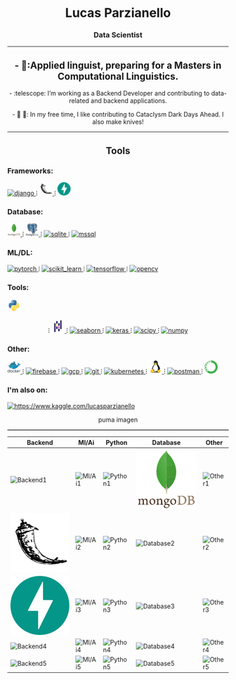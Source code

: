 
<center><h1>Lucas Parzianello</1>

<h3>Data Scientist</h3>

<hr style=“width:40%”>

<h2> - 📖:Applied linguist, preparing for a Masters in Computational Linguistics.</h2>

<p>- :telescope: I’m working as a Backend Developer and contributing to data-related and backend applications.</p>
<p>- 🧟 🔪: In my free time, I like contributing to Cataclysm Dark Days Ahead. I also make knives!</p>


<hr style=“width:40%”>



<h2> Tools</h2>
<table style=“width:100%” border=“1”>

<h3 align="left">Frameworks:</h3>
<p align="left">
    <a href="https://www.djangoproject.com/" target="_blank" rel="noreferrer">
        <img src="https://cdn.worldvectorlogo.com/logos/django.svg" alt="django" width="30" height="30"/>
    </a>
  ⁝
    <a href="https://flask.palletsprojects.com/" target="_blank" rel="noreferrer">
        <img src="https://github.com/devicons/devicon/blob/master/icons/flask/flask-original.svg" alt="flask" width="30" height="30"/>
    </a>
  ⁝
    <a href="https://fastapi.tiangolo.com/" target="_blank" rel="noreferrer">
        <img src="https://github.com/devicons/devicon/blob/master/icons/fastapi/fastapi-plain.svg" alt="fastapi" width="30" height="30"/>
    </a>
</p>



<h3 align="left">Database:</h3>
<p align="left">
    <a href="https://www.mongodb.com/" target="_blank" rel="noreferrer">
        <img src="https://raw.githubusercontent.com/devicons/devicon/master/icons/mongodb/mongodb-original-wordmark.svg" alt="mongodb" width="30" height="30"/>
    </a>
  ⁝
    <a href="https://www.postgresql.org" target="_blank" rel="noreferrer">
        <img src="https://raw.githubusercontent.com/devicons/devicon/master/icons/postgresql/postgresql-original-wordmark.svg" alt="postgresql" width="30" height="30"/>
    </a>
  ⁝
    <a href="https://www.sqlite.org/" target="_blank" rel="noreferrer">
        <img src="https://www.vectorlogo.zone/logos/sqlite/sqlite-icon.svg" alt="sqlite" width="30" height="30"/>
    </a>
  ⁝
    <a href="https://www.microsoft.com/en-us/sql-server" target="_blank" rel="noreferrer">
        <img src="https://www.svgrepo.com/show/303229/microsoft-sql-server-logo.svg" alt="mssql" width="30" height="30"/>
    </a>
</p>

<h3 align="left">ML/DL:</h3>
<p align="left">
    <a href="https://pytorch.org/" target="_blank" rel="noreferrer">
        <img src="https://www.vectorlogo.zone/logos/pytorch/pytorch-icon.svg" alt="pytorch" width="30" height="30"/>
    </a>
  ⁝
    <a href="https://scikit-learn.org/" target="_blank" rel="noreferrer">
        <img src="https://upload.wikimedia.org/wikipedia/commons/0/05/Scikit_learn_logo_small.svg" alt="scikit_learn" width="30" height="30"/>
    </a>
  ⁝
    <a href="https://www.tensorflow.org" target="_blank" rel="noreferrer">
        <img src="https://www.vectorlogo.zone/logos/tensorflow/tensorflow-icon.svg" alt="tensorflow" width="30" height="30"/>
    </a>
  ⁝
    <a href="https://opencv.org/" target="_blank" rel="noreferrer">
        <img src="https://www.vectorlogo.zone/logos/opencv/opencv-icon.svg" alt="opencv" width="30" height="30"/>
    </a>
</p>

<h3 align="left">Tools:</h3>
<p align="left">
    <a href="https://www.python.org" target="_blank" rel="noreferrer">
        <img src="https://raw.githubusercontent.com/devicons/devicon/master/icons/python/python-original.svg" alt="python" width="30" height="30"/>
    </a>

  ⁝
    <a href="https://pandas.pydata.org/" target="_blank" rel="noreferrer">
        <img src="https://raw.githubusercontent.com/devicons/devicon/2ae2a900d2f041da66e950e4d48052658d850630/icons/pandas/pandas-original.svg" alt="pandas" width="30" height="30"/>
    </a>
  ⁝
    <a href="https://seaborn.pydata.org/" target="_blank" rel="noreferrer">
        <img src="https://seaborn.pydata.org/_images/logo-mark-lightbg.svg" alt="seaborn" width="30" height="30"/>
    </a>
  ⁝
     <a href="https://keras.io/" target="_blank" rel="noreferrer">
        <img src="https://github.com/valohai/ml-logos/blob/master/keras-text.svg" alt="keras" width="30" height="30"/>
    </a>
  ⁝
     <a href="https://scipy.org/" target="_blank" rel="noreferrer">
        <img src="https://github.com/valohai/ml-logos/blob/master/scipy.svg" alt="scipy" width="30" height="30"/>
    </a>
  ⁝
     <a href="https://numpy.org/" target="_blank" rel="noreferrer">
        <img src="https://github.com/numpy/numpy/blob/main/branding/logo/secondary/numpylogo2.png" alt="numpy" width="30" height="30"/>
    </a>
</p>

<h3 align="left">Other:</h3>
<p align="left">
    <a href="https://www.docker.com/" target="_blank" rel="noreferrer">
        <img src="https://raw.githubusercontent.com/devicons/devicon/master/icons/docker/docker-original-wordmark.svg" alt="docker" width="30" height="30"/>
    </a>
  ⁝
    <a href="https://firebase.google.com/" target="_blank" rel="noreferrer">
        <img src="https://www.vectorlogo.zone/logos/firebase/firebase-icon.svg" alt="firebase" width="30" height="30"/>
    </a>
  ⁝
    <a href="https://cloud.google.com" target="_blank" rel="noreferrer">
        <img src="https://www.vectorlogo.zone/logos/google_cloud/google_cloud-icon.svg" alt="gcp" width="30" height="30"/>
    </a>
  ⁝
    <a href="https://git-scm.com/" target="_blank" rel="noreferrer">
        <img src="https://www.vectorlogo.zone/logos/git-scm/git-scm-icon.svg" alt="git" width="30" height="30"/>
    </a>
  ⁝
    <a href="https://kubernetes.io" target="_blank" rel="noreferrer">
        <img src="https://www.vectorlogo.zone/logos/kubernetes/kubernetes-icon.svg" alt="kubernetes" width="30" height="30"/>
    </a>
  ⁝
    <a href="https://www.linux.org/" target="_blank" rel="noreferrer">
        <img src="https://raw.githubusercontent.com/devicons/devicon/master/icons/linux/linux-original.svg" alt="linux" width="30" height="30"/>
    </a>
  ⁝
    <a href="https://postman.com" target="_blank" rel="noreferrer">
        <img src="https://www.vectorlogo.zone/logos/getpostman/getpostman-icon.svg" alt="postman" width="30" height="30"/>
    </a>
  ⁝
    <a href="https://www.anaconda.com/download" target="_blank" rel="noreferrer">
        <img src="https://github.com/devicons/devicon/blob/master/icons/anaconda/anaconda-original.svg" alt="conda" width="30" height="30"/>
    </a>
</p>


<h3 align="left">I'm also on:</h3>
<p align="left">
<a href="https://www.kaggle.com/lucasparzianello" target="blank"><img align="center" src="https://raw.githubusercontent.com/rahuldkjain/github-profile-readme-generator/master/src/images/icons/Social/kaggle.svg" alt="https://www.kaggle.com/lucasparzianello" height="30" width="30" /></a>
</p>





<img>puma imagen</img>

| Backend          | Ml/Ai                            | Python             | Database         | Other            |
| ---------------- | -------------------------------- | ------------------ | ---------------- | ---------------- |
| ![Backend1](https://cdn.worldvectorlogo.com/logos/django.svg) | ![Ml/Ai1](image2_url)           | ![Python1](image3_url) | ![Database1](https://raw.githubusercontent.com/devicons/devicon/master/icons/mongodb/mongodb-original-wordmark.svg) | ![Other1](image5_url) |
| ![Backend2](https://github.com/devicons/devicon/blob/master/icons/flask/flask-original.svg) | ![Ml/Ai2](image7_url)           | ![Python2](image8_url) | ![Database2](image9_url) | ![Other2](image10_url) |
| ![Backend3](https://github.com/devicons/devicon/blob/master/icons/fastapi/fastapi-plain.svg) | ![Ml/Ai3](image12_url)         | ![Python3](image13_url) | ![Database3](image14_url) | ![Other3](image15_url) |
| ![Backend4](image16_url) | ![Ml/Ai4](image17_url)         | ![Python4](image18_url) | ![Database4](image19_url) | ![Other4](image20_url) |
| ![Backend5](image21_url) | ![Ml/Ai5](image22_url)         | ![Python5](image23_url) | ![Database5](image24_url) | ![Other5](image25_url) |




